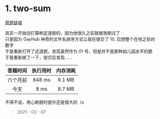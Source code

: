 # 1. two-sum

[原题链接](https://leetcode-cn.com/problems/two-sum/)

其实一开始没打算刷这道题的，因为他很久之前就被我刷过了  
只是因为 GayHub 神奇的文件名排序方式让我在提交了 10. 后想整个在他之前的数字  
于是重新打开了这道题，发现虽然作为 01 号，但是并不是那种幼儿园水平的题  
于是重新做了一下，提交后发现……  

| 答题时间 | 执行用时 | 内存消耗 |
|:--------:|:--------:|:--------:|
| 六个月前 |  848 ms  |  9.1 MB  |
|   今天   |   8 ms   |  8.7 MB  |

不得不说，用心刷题时提升还是很大的（x

> 2021 - 03 - 07